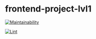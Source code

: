 # frontend-project-lvl1

[![Maintainability](https://api.codeclimate.com/v1/badges/1979eccfa5d90101d351/maintainability)](https://codeclimate.com/github/OliveMoor/frontend-project-lvl1/maintainability)


[![Lint](https://github.com/OliveMoor/frontend-project-lvl1/workflows/Lint/badge.svg)](https://github.com/OliveMoor/frontend-project-lvl1/actions)
